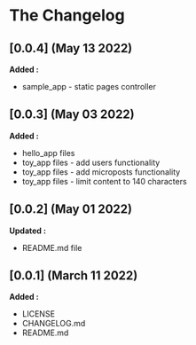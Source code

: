 # The Changelog

## [0.0.4] (May 13 2022)

**Added :**

- sample_app - static pages controller

## [0.0.3] (May 03 2022)

**Added :**

- hello_app files
- toy_app files - add users functionality
- toy_app files - add microposts functionality
- toy_app files - limit content to 140 characters

## [0.0.2] (May 01 2022)

**Updated :**

- README.md file

## [0.0.1] (March 11 2022)

**Added :**

- LICENSE
- CHANGELOG.md
- README.md

